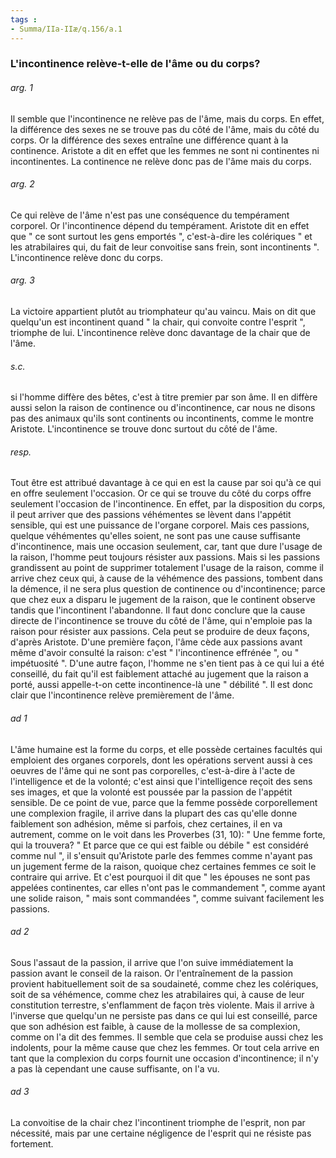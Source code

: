 ```yaml
---
tags : 
- Summa/IIa-IIæ/q.156/a.1
---
```


### L'incontinence relève-t-elle de l'âme ou du corps?

###### arg. 1
Il semble que l'incontinence ne relève pas de l'âme, mais du corps. En effet, la différence des sexes ne se trouve pas du côté de l'âme, mais du côté du corps. Or la différence des sexes entraîne une différence quant à la continence. Aristote a dit en effet que les femmes ne sont ni continentes ni incontinentes. La continence ne relève donc pas de l'âme mais du corps. 

###### arg. 2
Ce qui relève de l'âme n'est pas une conséquence du tempérament corporel. Or l'incontinence dépend du tempérament. Aristote dit en effet que " ce sont surtout les gens emportés ", c'est-à-dire les colériques " et les atrabilaires qui, du fait de leur convoitise sans frein, sont incontinents ". L'incontinence relève donc du corps. 

###### arg. 3
La victoire appartient plutôt au triomphateur qu'au vaincu. Mais on dit que quelqu'un est incontinent quand " la chair, qui convoite contre l'esprit ", triomphe de lui. L'incontinence relève donc davantage de la chair que de l'âme. 

###### s.c.
si l'homme diffère des bêtes, c'est à titre premier par son âme. Il en diffère aussi selon la raison de continence ou d'incontinence, car nous ne disons pas des animaux qu'ils sont continents ou incontinents, comme le montre Aristote. L'incontinence se trouve donc surtout du côté de l'âme. 

###### resp.
Tout être est attribué davantage à ce qui en est la cause par soi qu'à ce qui en offre seulement l'occasion. Or ce qui se trouve du côté du corps offre seulement l'occasion de l'incontinence. En effet, par la disposition du corps, il peut arriver que des passions véhémentes se lèvent dans l'appétit sensible, qui est une puissance de l'organe corporel. Mais ces passions, quelque véhémentes qu'elles soient, ne sont pas une cause suffisante d'incontinence, mais une occasion seulement, car, tant que dure l'usage de la raison, l'homme peut toujours résister aux passions. Mais si les passions grandissent au point de supprimer totalement l'usage de la raison, comme il arrive chez ceux qui, à cause de la véhémence des passions, tombent dans la démence, il ne sera plus question de continence ou d'incontinence; parce que chez eux a disparu le jugement de la raison, que le continent observe tandis que l'incontinent l'abandonne. Il faut donc conclure que la cause directe de l'incontinence se trouve du côté de l'âme, qui n'emploie pas la raison pour résister aux passions. Cela peut se produire de deux façons, d'après Aristote. D'une première façon, l'âme cède aux passions avant même d'avoir consulté la raison: c'est " l'incontinence effrénée ", ou " impétuosité ". D'une autre façon, l'homme ne s'en tient pas à ce qui lui a été conseillé, du fait qu'il est faiblement attaché au jugement que la raison a porté, aussi appelle-t-on cette incontinence-là une " débilité ". Il est donc clair que l'incontinence relève premièrement de l'âme. 

###### ad 1
L'âme humaine est la forme du corps, et elle possède certaines facultés qui emploient des organes corporels, dont les opérations servent aussi à ces oeuvres de l'âme qui ne sont pas corporelles, c'est-à-dire à l'acte de l'intelligence et de la volonté; c'est ainsi que l'intelligence reçoit des sens ses images, et que la volonté est poussée par la passion de l'appétit sensible. De ce point de vue, parce que la femme possède corporellement une complexion fragile, il arrive dans la plupart des cas qu'elle donne faiblement son adhésion, même si parfois, chez certaines, il en va autrement, comme on le voit dans les Proverbes (31, 10): " Une femme forte, qui la trouvera? " Et parce que ce qui est faible ou débile " est considéré comme nul ", il s'ensuit qu'Aristote parle des femmes comme n'ayant pas un jugement ferme de la raison, quoique chez certaines femmes ce soit le contraire qui arrive. Et c'est pourquoi il dit que " les épouses ne sont pas appelées continentes, car elles n'ont pas le commandement ", comme ayant une solide raison, " mais sont commandées ", comme suivant facilement les passions. 

###### ad 2
Sous l'assaut de la passion, il arrive que l'on suive immédiatement la passion avant le conseil de la raison. Or l'entraînement de la passion provient habituellement soit de sa soudaineté, comme chez les colériques, soit de sa véhémence, comme chez les atrabilaires qui, à cause de leur constitution terrestre, s'enflamment de façon très violente. Mais il arrive à l'inverse que quelqu'un ne persiste pas dans ce qui lui est conseillé, parce que son adhésion est faible, à cause de la mollesse de sa complexion, comme on l'a dit des femmes. Il semble que cela se produise aussi chez les indolents, pour la même cause que chez les femmes. Or tout cela arrive en tant que la complexion du corps fournit une occasion d'incontinence; il n'y a pas là cependant une cause suffisante, on l'a vu. 

###### ad 3
La convoitise de la chair chez l'incontinent triomphe de l'esprit, non par nécessité, mais par une certaine négligence de l'esprit qui ne résiste pas fortement. 

